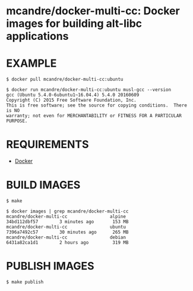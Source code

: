 # mcandre/docker-multi-cc: Docker images for building alt-libc applications

# EXAMPLE

```console
$ docker pull mcandre/docker-multi-cc:ubuntu

$ docker run mcandre/docker-multi-cc:ubuntu musl-gcc --version
gcc (Ubuntu 5.4.0-6ubuntu1~16.04.4) 5.4.0 20160609
Copyright (C) 2015 Free Software Foundation, Inc.
This is free software; see the source for copying conditions.  There is NO
warranty; not even for MERCHANTABILITY or FITNESS FOR A PARTICULAR PURPOSE.
```

# REQUIREMENTS

* [Docker](https://www.docker.com)

# BUILD IMAGES

```console
$ make

$ docker images | grep mcandre/docker-multi-cc
mcandre/docker-multi-cc                alpine              34bd112dbf57        3 minutes ago       153 MB
mcandre/docker-multi-cc                ubuntu              7396a7492c57        30 minutes ago      265 MB
mcandre/docker-multi-cc                debian              6431a82ca1d1        2 hours ago         319 MB
```

# PUBLISH IMAGES

```console
$ make publish
```

